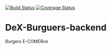 [![Build Status](https://travis-ci.org/fabiosv/DeX-Burguers-backend.svg?branch=master&service=github)](https://travis-ci.org/fabiosv/DeX-Burguers-backend)
[![Coverage Status](https://coveralls.io/repos/github/fabiosv/DeX-Burguers-backend/badge.svg?branch=master&service=github)](https://coveralls.io/github/fabiosv/DeX-Burguers-backend?branch=master&service=github)
<br />

# DeX-Burguers-backend
Burgers E-COMERce
